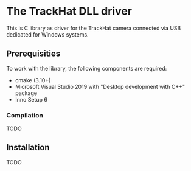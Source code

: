 # The TrackHat DLL driver

This is C library as driver for the TrackHat camera connected via USB dedicated for Windows
systems.

## Prerequisities
To work with the library, the following components are required:

* cmake (3.10+)
* Microsoft Visual Studio 2019 with "Desktop development with C++" package
* Inno Setup 6

### Compilation

TODO

## Installation

TODO
